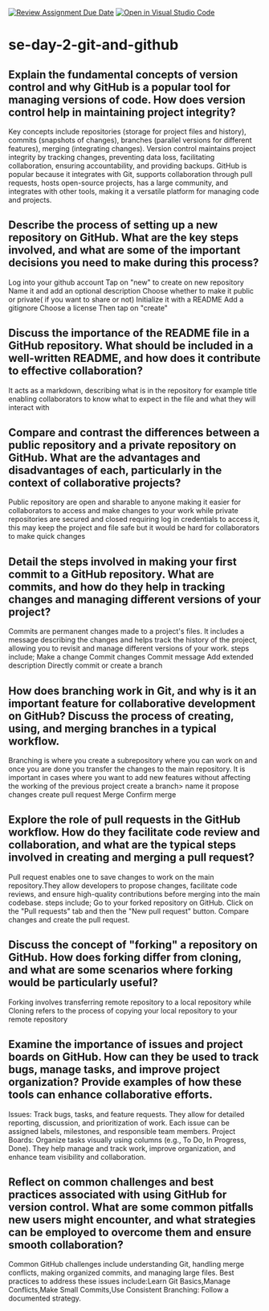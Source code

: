 [![Review Assignment Due Date](https://classroom.github.com/assets/deadline-readme-button-22041afd0340ce965d47ae6ef1cefeee28c7c493a6346c4f15d667ab976d596c.svg)](https://classroom.github.com/a/8wgCKhpZ)
[![Open in Visual Studio Code](https://classroom.github.com/assets/open-in-vscode-2e0aaae1b6195c2367325f4f02e2d04e9abb55f0b24a779b69b11b9e10269abc.svg)](https://classroom.github.com/online_ide?assignment_repo_id=15596240&assignment_repo_type=AssignmentRepo)
# se-day-2-git-and-github
## Explain the fundamental concepts of version control and why GitHub is a popular tool for managing versions of code. How does version control help in maintaining project integrity?
Key concepts include repositories (storage for project files and history), commits (snapshots of changes), branches (parallel versions for different features), merging (integrating changes). Version control maintains project integrity by tracking changes, preventing data loss, facilitating collaboration, ensuring accountability, and providing backups.
GitHub is popular because it integrates with Git, supports collaboration through pull requests, hosts open-source projects, has a large community, and integrates with other tools, making it a versatile platform for managing code and projects.
## Describe the process of setting up a new repository on GitHub. What are the key steps involved, and what are some of the important decisions you need to make during this process?
Log  into your github account
Tap on "new"  to create on new repository
Name it and add an optional description
Choose whether to make it public or private( if you want to share or not)
Initialize it with a README
Add a gitignore
Choose a license
Then tap on "create"
## Discuss the importance of the README file in a GitHub repository. What should be included in a well-written README, and how does it contribute to effective collaboration?
It acts as a markdown, describing what is in the repository for example title  enabling collaborators to know what to expect in the file and what they will interact with
## Compare and contrast the differences between a public repository and a private repository on GitHub. What are the advantages and disadvantages of each, particularly in the context of collaborative projects?
Public repository are open and sharable to anyone making it easier for collaborators to access and make changes to your work while private repositories are secured and closed requiring log in credentials to access it, this may keep the project and file safe but it would be hard for collaborators to make quick changes 
## Detail the steps involved in making your first commit to a GitHub repository. What are commits, and how do they help in tracking changes and managing different versions of your project?
Commits are permanent changes made to a project's files. It includes a message describing the changes and helps track the history of the project, allowing you to revisit and manage different versions of your work.
steps include;
Make a change
Commit changes
Commit message
Add extended description
Directly commit or create a branch
## How does branching work in Git, and why is it an important feature for collaborative development on GitHub? Discuss the process of creating, using, and merging branches in a typical workflow.
Branching is where you create a subrepository where you can work on and once you are done you transfer the changes to the main repository. It is important in cases where you want to add new features without affecting the working of the previous project
create a branch> name it
propose changes 
create pull request
Merge
Confirm merge
## Explore the role of pull requests in the GitHub workflow. How do they facilitate code review and collaboration, and what are the typical steps involved in creating and merging a pull request?
Pull request enables one to save changes to work on the main repository.They allow developers to propose changes, facilitate code reviews, and ensure high-quality contributions before merging into the main codebase.
steps include; Go to your forked repository on GitHub.
Click on the "Pull requests" tab and then the "New pull request" button.
Compare changes and create the pull request.
## Discuss the concept of "forking" a repository on GitHub. How does forking differ from cloning, and what are some scenarios where forking would be particularly useful?
Forking involves transferring remote repository to a local repository while Cloning refers to the process of copying your local repository to your remote repository 
## Examine the importance of issues and project boards on GitHub. How can they be used to track bugs, manage tasks, and improve project organization? Provide examples of how these tools can enhance collaborative efforts.
Issues: Track bugs, tasks, and feature requests. They allow for detailed reporting, discussion, and prioritization of work. Each issue can be assigned labels, milestones, and responsible team members.
Project Boards: Organize tasks visually using columns (e.g., To Do, In Progress, Done). They help manage and track work, improve organization, and enhance team visibility and collaboration.
## Reflect on common challenges and best practices associated with using GitHub for version control. What are some common pitfalls new users might encounter, and what strategies can be employed to overcome them and ensure smooth collaboration?
Common GitHub challenges include understanding Git, handling merge conflicts, making organized commits, and managing large files. Best practices to address these issues include:Learn Git Basics,Manage Conflicts,Make Small Commits,Use Consistent Branching: Follow a documented strategy.

